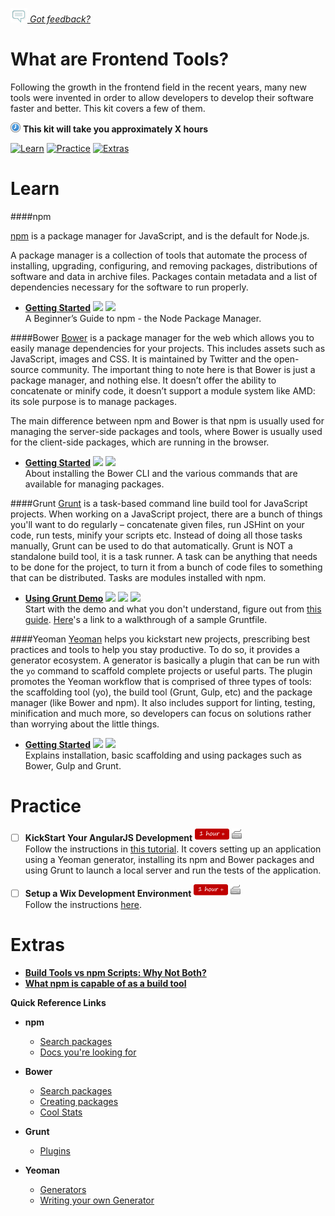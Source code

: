 *[![Feedback](/assets/feedback.gif) Got feedback?](https://docs.google.com/a/wix.com/forms/d/1aJHLJJsRKY_5TgHgsqh1Yrkt_EYaDkm-t8wCKNqGLMo/viewform?usp=send_form)*

# What are Frontend Tools?

Following the growth in the frontend field in the recent years, many new tools were invented in order to allow developers to develop their software faster and better.
This kit covers a few of them.

![](/assets/clock-16.png) **This kit will take you approximately X hours**

<a href="#learn"><img src="https://github.com/wix/fed-training-kit/blob/master/assets/btn-learn.png" alt="Learn" height="48" width="140"></img></a>
<a href="#practice"><img src="https://github.com/wix/fed-training-kit/blob/master/assets/btn-practice.png" alt="Practice" height="48" width="140"></img></a>
<a href="#extras"><img src="https://github.com/wix/fed-training-kit/blob/master/assets/btn-extras.png" alt="Extras" height="48" width="140"></img></a>


# Learn

####npm

[npm](https://www.npmjs.com/) is a package manager for JavaScript, and is the default for Node.js.

A package manager is a collection of tools that automate the process of installing, upgrading, configuring, and removing packages, distributions of software and data in archive files. 
Packages contain metadata and a list of dependencies necessary for the software to run properly. 


- **[Getting Started](http://www.sitepoint.com/beginners-guide-node-package-manager/)** <a href="#"><img src="https://github.com/wix/fed-training-kit/blob/master/assets/time-1h.png"></img></a> <img src="https://github.com/wix/fed-training-kit/blob/master/assets/tag-read.png"></img></a>   
  A Beginner’s Guide to npm - the Node Package Manager.


####Bower
[Bower](http://bower.io/) is a package manager for the web which allows you to easily manage dependencies for your projects. This includes assets such as JavaScript, images and CSS. It is maintained by Twitter and the open-source community.
The important thing to note here is that Bower is just a package manager, and nothing else. It doesn’t offer the ability to concatenate or minify code, it doesn’t support a module system like AMD: its sole purpose is to manage packages.

The main difference between npm and Bower is that npm is usually used for managing the server-side packages and tools, where Bower is usually used for the client-side packages, which are running in the browser.


- **[Getting Started](http://blog.teamtreehouse.com/getting-started-bower)** <a href="#"><img src="https://github.com/wix/fed-training-kit/blob/master/assets/time-1h.png"></img></a> <img src="https://github.com/wix/fed-training-kit/blob/master/assets/tag-read.png"></img></a>   
  About installing the Bower CLI and the various commands that are available for managing packages.


####Grunt
[Grunt](http://gruntjs.com/) is a task-based command line build tool for JavaScript projects. When working on a JavaScript project, there are a bunch of things you'll want to do regularly – concatenate given files, run JSHint on your code, run tests, minify your scripts etc. Instead of doing all those tasks manually, Grunt can be used to do that automatically.
Grunt is NOT a standalone build tool, it is a task runner. A task can be anything that needs to be done for the project, to turn it from a bunch of code files to something that can be distributed. Tasks are modules installed with npm.

- **[Using Grunt Demo](https://www.youtube.com/watch?v=TMKj0BxzVgw)** <a href="#"><img src="https://github.com/wix/fed-training-kit/blob/master/assets/time-1h.png"></img></a> <a href="#"><img src="https://github.com/wix/fed-training-kit/blob/master/assets/tag-video.png"></img></a> <img src="https://github.com/wix/fed-training-kit/blob/master/assets/tag-read.png"></img></a>   
  Start with the demo and what you don't understand, figure out from [this guide](http://gruntjs.com/getting-started). [Here](http://gruntjs.com/sample-gruntfile)'s a link to a walkthrough of a sample Gruntfile.
 

####Yeoman
[Yeoman](http://yeoman.io/) helps you kickstart new projects, prescribing best practices and tools to help you stay productive. To do so, it provides a generator ecosystem. A generator is basically a plugin that can be run with the `yo` command to scaffold complete projects or useful parts.
The plugin promotes the Yeoman workflow that is comprised of three types of tools: the scaffolding tool (yo), the build tool (Grunt, Gulp, etc) and the package manager (like Bower and npm). It also includes support for linting, testing, minification and much more, so developers can focus on solutions rather than worrying about the little things.

- **[Getting Started](http://yeoman.io/learning/index.html)** <a href="#"><img src="https://github.com/wix/fed-training-kit/blob/master/assets/time-30m.png"></img></a> <a href="#"><img src="https://github.com/wix/fed-training-kit/blob/master/assets/tag-read.png"></img></a>   
  Explains installation, basic scaffolding and using packages such as Bower, Gulp and Grunt.


# Practice

- [ ] **KickStart Your AngularJS Development** <a href="#"><img src="/assets/time-1h.png"></img></a> <a href="#"><img src="/assets/tag-handson.png"></img></a>     
  Follow the instructions in [this tutorial](http://www.sitepoint.com/kickstart-your-angularjs-development-with-yeoman-grunt-and-bower/). It covers setting up an application using a Yeoman generator, installing its npm and Bower packages and using Grunt to launch a local server and run the tests of the application.

- [ ] **Setup a Wix Development Environment** <a href="#"><img src="/assets/time-1h.png"></img></a> <a href="#"><img src="/assets/tag-handson.png"></img></a>     
  Follow the instructions [here](https://kb.wixpress.com/login.action;jsessionid=92A94AF44A013064C1BBF5575330597D?os_destination=%2Fpages%2Fviewpage.action%3Ftitle%3DWix-Angular%2Bdevelopment%2Benvironment%26spaceKey%3Ddashboard).
  

# Extras

- **[Build Tools vs npm Scripts: Why Not Both?](http://engineering.hobsons.com/2015/06/26/build-tools-vs-npm-scripts-why-not-both/)**
- **[What npm is capable of as a build tool](http://www.sitepoint.com/guide-to-npm-as-a-build-tool/)**


**Quick Reference Links**

- **npm**    
  - [Search packages](https://www.npmjs.com/)
  - [Docs you're looking for](https://docs.npmjs.com/)

- **Bower**    
  - [Search packages](http://bower.io/search/)
  - [Creating packages](http://bower.io/docs/creating-packages/)
  - [Cool Stats](http://bower.io/stats/)

- **Grunt**    
  - [Plugins](http://gruntjs.com/plugins)

- **Yeoman**    
  - [Generators](http://yeoman.io/generators/)
  - [Writing your own Generator](http://yeoman.io/authoring/)


